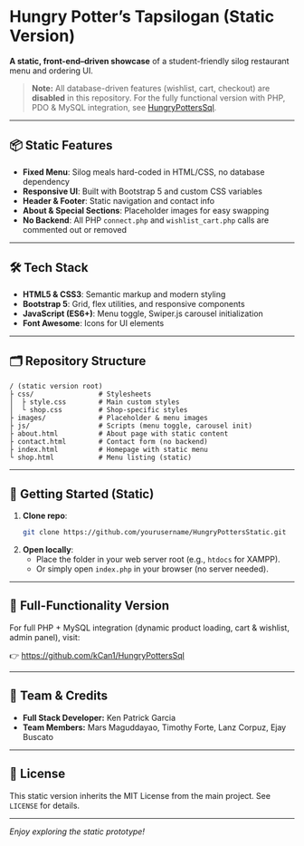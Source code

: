 # Hungry Potter’s Tapsilogan (Static Version)

**A static, front-end–driven showcase** of a student-friendly silog restaurant menu and ordering UI.

> **Note:** All database-driven features (wishlist, cart, checkout) are **disabled** in this repository. For the fully functional version with PHP, PDO & MySQL integration, see [HungryPottersSql](https://github.com/kCan1/HungryPottersSql).

---

## 📦 Static Features

- **Fixed Menu**: Silog meals hard-coded in HTML/CSS, no database dependency
- **Responsive UI**: Built with Bootstrap 5 and custom CSS variables
- **Header & Footer**: Static navigation and contact info
- **About & Special Sections**: Placeholder images for easy swapping
- **No Backend**: All PHP `connect.php` and `wishlist_cart.php` calls are commented out or removed

---

## 🛠️ Tech Stack

- **HTML5 & CSS3**: Semantic markup and modern styling
- **Bootstrap 5**: Grid, flex utilities, and responsive components
- **JavaScript (ES6+)**: Menu toggle, Swiper.js carousel initialization
- **Font Awesome**: Icons for UI elements

---

## 🗂️ Repository Structure

```
/ (static version root)
├ css/                # Stylesheets
│  ├ style.css        # Main custom styles
│  └ shop.css         # Shop-specific styles
├ images/             # Placeholder & menu images
├ js/                 # Scripts (menu toggle, carousel init)
├ about.html          # About page with static content
├ contact.html        # Contact form (no backend)
├ index.html          # Homepage with static menu
└ shop.html           # Menu listing (static)
```

---

## 🚀 Getting Started (Static)

1. **Clone repo**:
   ```bash
   git clone https://github.com/yourusername/HungryPottersStatic.git
   ```
2. **Open locally**:
   - Place the folder in your web server root (e.g., `htdocs` for XAMPP).
   - Or simply open `index.php` in your browser (no server needed).

---

## 🔗 Full-Functionality Version

For full PHP + MySQL integration (dynamic product loading, cart & wishlist, admin panel), visit:

👉 https://github.com/kCan1/HungryPottersSql

---

## 👥 Team & Credits

- **Full Stack Developer:** Ken Patrick Garcia 
- **Team Members:** Mars Maguddayao, Timothy Forte, Lanz Corpuz, Ejay Buscato

---

## 📄 License

This static version inherits the MIT License from the main project. See `LICENSE` for details.

---

*Enjoy exploring the static prototype!*

